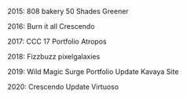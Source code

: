 2015:
808 bakery
50 Shades Greener

2016:
Burn it all
Crescendo

2017:
CCC 17
Portfolio
Atropos

2018:
Fizzbuzz
pixelgalaxies

2019:
Wild Magic Surge
Portfolio Update
Kavaya Site

2020:
Crescendo Update
Virtuoso
